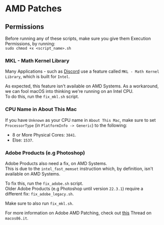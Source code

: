 # AMD Patches

## Permissions

Before running any of these scripts, make sure you give them Execution Permissions, by running:<br>
`sudo chmod +x <script_name>.sh`

### MKL - Math Kernel Library

Many Applications - such as [Discord](https://discord.com) use a feature called `MKL - Math Kernel Library`, which is built for `Intel`.

As expected, this feature isn't available on AMD Systems. As a workaround, we can fool macOS into thinking we're running on an Intel CPU.<br>
To do this, run the `fix_mkl.sh` script.

### CPU Name in About This Mac

If you have `Unknown` as your CPU name in `About This Mac`, make sure to set `ProcessorType` (in `PlatformInfo -> Generic`) to the following:

- 8 or More Physical Cores: `3841`.
- Else: `1537`.

### Adobe Products (e.g Photoshop)

Adobe Products also need a fix, on AMD Systems.<br>
This is due to the `intel_fast_memset` instruction which, by definition, isn't available on AMD Systems.

To fix this, run the `fix_adobe.sh` script.<br>
Older Adobe Products (e.g Photoshop until version `22.3.1`) require a different fix: `fix_adobe_legacy.sh`.

Make sure to also run `fix_mkl.sh`.

For more information on Adobe AMD Patching, check out [this](https://macos86.it/topic/4822-wip-photoshop-after-effects-cc-2021-premiere-pro-cc-2021-154-amd-hackintosh-fix/) Thread on `macos86.it`.